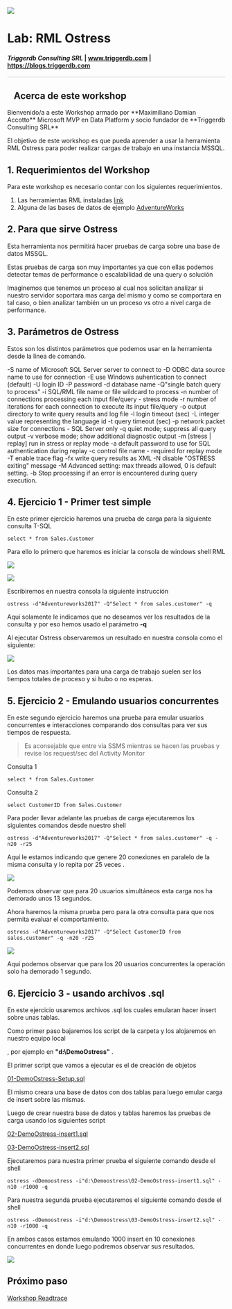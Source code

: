 
![](Images/Triggerdblogo.png)

# Lab: RML Ostress

#### <i>Triggerdb Consulting SRL</i> | www.triggerdb.com | https://blogs.triggerdb.com

<p style="border-bottom: 1px solid lightgrey;"></p>
<h2><img style="float: left; margin: 0px 15px 15px 0px;" raw=true"><b>     Acerca de este workshop</b></h2>
Bienvenido/a a este Workshop armado por **Maximiliano Damian Accotto** Microsoft MVP en Data Platform y socio fundador de **Triggerdb Consulting SRL**

El objetivo de este workshop es que pueda aprender a usar la herramienta RML Ostress para poder realizar cargas de trabajo en una instancia MSSQL.

## 1. Requerimientos del Workshop

Para este workshop es necesario contar con los siguientes requerimientos.

1. Las herramientas RML instaladas  [link](./Readme.md)
2. Alguna de las bases de datos de ejemplo [AdventureWorks](https://github.com/Microsoft/sql-server-samples/releases/tag/adventureworks) 

## 2. Para que sirve Ostress

Esta herramienta nos permitirá hacer pruebas de carga sobre una base de datos MSSQL.

Estas pruebas de carga son muy importantes ya que con ellas podemos detectar temas de performance o escalabilidad de una query o solución

Imaginemos que tenemos un proceso al cual nos solicitan analizar si nuestro servidor soportara mas carga del mismo y como se comportara en tal caso, o bien analizar también un un proceso vs otro a nivel carga de performance.

## 3. Parámetros de Ostress

Estos son los distintos parámetros que podemos usar en la herramienta desde la linea de comando.

  -S name of Microsoft SQL Server server to connect to
  -D ODBC data source name to use for connection
  -E use Windows auhentication to connect (default)
  -U login ID
  -P password
  -d database name
  -Q"single batch query to process"
  -i SQL/RML file name or file wildcard to process
  -n number of connections processing each input file/query - stress mode
  -r number of iterations for each connection to execute its input file/query
  -o output directory to write query results and log file
  -l login timeout (sec)
  -L integer value representing the language id
  -t query timeout (sec)
  -p network packet size for connections - SQL Server only
  -q quiet mode; suppress all query output
  -v verbose mode; show additional diagnostic output
  -m [stress | replay] run in stress or replay mode
  -a default password to use for SQL authentication during replay
  -c control file name - required for replay mode
  -T enable trace flag
  -fx write query results as XML
  -N disable "OSTRESS exiting" message
  -M Advanced setting: max threads allowed, 0 is default setting.
  -b Stop processing if an error is encountered during query execution.



## 4. Ejercicio 1 - Primer test simple

En este primer ejercicio haremos una prueba de carga para la siguiente consulta T-SQL 

```mssql
select * from Sales.Customer 
```

Para ello lo primero que haremos es iniciar la consola de windows shell RML

![](./Ostress/Images/01-shell.png)

![](./Ostress/Images/02-shell2.png)



Escribiremos en nuestra consola la siguiente instrucción  

```shell
ostress -d"Adventureworks2017" -Q"Select * from sales.customer" -q
```

Aquí solamente le indicamos que no deseamos ver los resultados de la consulta y por eso hemos usado el parámetro **-q**

Al ejecutar Ostress observaremos un resultado en nuestra consola como el siguiente:

![](./Ostress/Images/ostress-01.png)

Los datos mas importantes para una carga de trabajo suelen ser los tiempos totales de proceso y si hubo o no esperas.

## 5. Ejercicio 2 - Emulando usuarios concurrentes

En este segundo ejercicio haremos una prueba para emular usuarios concurrentes e interacciones comparando dos consultas para ver sus tiempos de respuesta.

> Es aconsejable que entre vía SSMS mientras se hacen las pruebas y revise los request/sec del Activity Monitor

Consulta 1

```mssql
select * from Sales.Customer 
```

Consulta 2

```mssql
select CustomerID from Sales.Customer 
```

Para poder llevar adelante las pruebas de carga ejecutaremos los siguientes comandos desde nuestro shell

```shell
ostress -d"Adventureworks2017" -Q"Select * from sales.customer" -q -n20 -r25
```

Aquí le estamos indicando que genere 20 conexiones en paralelo de la misma consulta y lo repita por 25 veces .

![](./Ostress/Images/ostress-02.png)

Podemos observar que para 20 usuarios simultáneos esta carga nos ha demorado unos 13 segundos.

Ahora haremos la misma prueba pero para la otra consulta para que nos permita evaluar el comportamiento.

```shell
ostress -d"Adventureworks2017" -Q"Select CustomerID from sales.customer" -q -n20 -r25
```



![](./Ostress/Images/ostress-03.png)

Aquí podemos observar que para los 20 usuarios concurrentes la operación solo ha demorado 1 segundo.



## 6. Ejercicio 3 - usando archivos .sql

En este ejercicio usaremos archivos .sql los cuales emularan hacer insert sobre unas tablas.

Como primer paso bajaremos los script de la carpeta y los alojaremos en nuestro equipo local 

, por ejemplo en **"d:\DemoOstress"** .

El primer script que vamos a ejecutar es el de creación de objetos  

[01-DemoOstress-Setup.sql](./Ostress/01-DemoOstress-Setup.sql)

El mismo creara una base de datos con dos tablas para luego emular carga de insert sobre las mismas.

Luego de crear nuestra base de datos y tablas haremos las pruebas de carga usando los siguientes script

[02-DemoOstress-insert1.sql](./Ostress/02-DemoOstress-insert1.sql)

[03-DemoOstress-insert2.sql](./Ostress/03-DemoOstress-insert2.sql)

Ejecutaremos para nuestra primer prueba el siguiente comando desde el shell

```shell
ostress -dDemoostress -i"d:\Demoostress\02-DemoOstress-insert1.sql" -n10 -r1000 -q

```

Para nuestra segunda prueba ejecutaremos el siguiente comando desde el shell

```shell
ostress -dDemoostress -i"d:\Demoostress\03-DemoOstress-insert2.sql" -n10 -r1000 -q
```

En ambos casos estamos emulando 1000 insert en 10 conexiones concurrentes en donde luego podremos observar sus resultados.

![](./Ostress/Images/ostress-04.png)





## Próximo paso

[Workshop Readtrace](https://github.com/maccotto/WorkshopRML/blob/master/Lab%20RML%20Readtrace.md)
